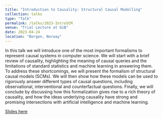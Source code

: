 ```yaml
---
title: "Introduction to Causality: Structural Causal Modelling"
collection: talks
type: "Talk"
permalink: /talks/2023-IntroSCM
venue: "Trial Lecture at UiB"
date: 2023-04-24
location: "Bergen, Norway"
---
```


In this talk we will introduce one of the most important formalisms to represent causal systems in computer science. We will start with a brief review of causality, highlighting the meaning of causal queries and the limitations of standard statistics and machine learning in answering them. To address these shortcomings, we will present the formalism of structural causal models (SCMs). We will then show how these models can be used to rigorously answer different types of causal questions, including observational, interventional and counterfactual questions. Finally, we will conclude by discussing how this formalization gives rise to a rich theory of causality, and how the ideas underlying causality have strong and promising intersections with artificial intelligence and machine learning.

[Slides here](IntroSCM.pdf)
